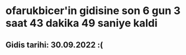 # ofarukbicer'in gidisine son 6 gun 3 saat 43 dakika 49 saniye kaldi

## Gidis tarihi: 30.09.2022 :(